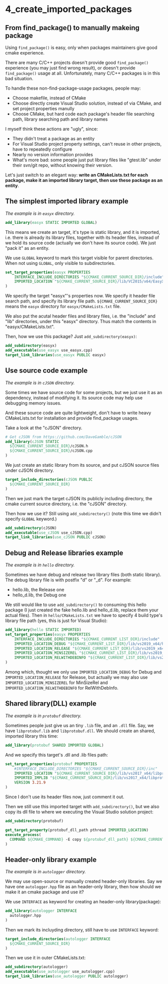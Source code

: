 # 4_create_imported_packages

## From find_package() to manually makeing package
Using `find_package()` is easy, only when packages maintainers give good cmake experience.

There are many C/C++ projects doesn't provide good `find_package()` experience (you may just find wrong result), or doesn't provide `find_package()` usage at all. Unfortunately, many C/C++ packages is in this bad situation.

To handle these non-find-package-usage packages, people may:
- Choose makefile, instead of CMake
- Choose directly create Visual Studio solution, instead of via CMake, and set project properties manully
- Choose CMake, but hard code each package's header file searching path, library searching path and library names

I myself think these actions are "ugly", since:
- They didn't treat a package as an entity
- For Visual Studio project property settings, can't reuse in other projects, have to repeatedly configure
- Nearly no version information provides
- What's more bad: some people just put library files like "gtest.lib" under their svn/git repo, without knowing their version.

Let's just switch to an elegant way: **write an CMakeLists.txt for each package, make it an imported library target, then use these package as an entity**.

## The simplest imported library example
*The example is in `easyx` directory.*

```cmake
add_library(easyx STATIC IMPORTED GLOBAL)
```
This means we create an target, it's type is static library, and it is imported, i.e. there is already its library files, together with its header files, instead of we hold its source code (actually we don't have its source code). We just "pack it" as an entity.

We use `GLOBAL` keyword to mark this target visible for parent directories. When not using `GLOBAL`, only visible to subdirectories.

```cmake
set_target_properties(easyx PROPERTIES
    INTERFACE_INCLUDE_DIRECTORIES "${CMAKE_CURRENT_SOURCE_DIR}/include"
    IMPORTED_LOCATION "${CMAKE_CURRENT_SOURCE_DIR}/lib/VC2015/x64/EasyXa.lib"
)
```
We specify the target "easyx"'s properties now. We specify it header file search path, and specify its library file path. `${CMAKE_CURRENT_SOURCE_DIR}` means the `easyx` directory for `easyx/CMakeLists.txt` file.

We also put the acutal header files and library files, i.e. the "include" and "lib" directories, under this "easyx" directory. Thus match the contents in "easyx/CMakeLists.txt".

Then, how we use this package? Just `add_subdirectory(easyx)`:

```cmake
add_subdirectory(easyx)
add_executable(use_easyx use_easyx.cpp)
target_link_libraries(use_easyx PUBLIC easyx)
```

## Use source code example
*The example is in `cJSON` directory.*

Some times we have source code for some projects, but we just use it as an dependency, instead of modifying it. Its source code may help use debugging memory issues.

And these source code are quite lightweight, don't have to write heavy CMakeLists.txt for installation and provide find_package usages.

Take a look at the "cJSON" directory.

```cmake
# Get cJSON from https://github.com/DaveGamble/cJSON
add_library(cJSON STATIC
  ${CMAKE_CURRENT_SOURCE_DIR}/cJSON.h
  ${CMAKE_CURRENT_SOURCE_DIR}/cJSON.cpp
)
```
We just create an static library from its source, and put cJSON source files under cJSON directory.

```cmake
target_include_directories(cJSON PUBLIC
  ${CMAKE_CURRENT_SOURCE_DIR}
)
```
Then we just mark the target cJSON its publicly including directory, the cmake current source directory, i.e. the "cJSON" directory.

Then how we use it? Still using `add_subdirectory()` (note this time we didn't specify `GLOBAL` keyword.)

```cmake
add_subdirectory(cJSON)
add_executable(use_cJSON use_cJSON.cpp)
target_link_libraries(use_cJSON PUBLIC cJSON)
```

## Debug and Release libraries example
*The example is in `hello` directory.*

Sometimes we have debug and release two library files (both static library). The debug library file is with postfix "d" or "_d". For example:
- hello.lib, the Release one
- hello_d.lib, the Debug one

We still would like to use `add_subdirectory()` to consuming this hello package (I just created the fake hello.lib and hello_d.lib, replace them your actual files). Then in `hello/CMakeLists.txt` we have to specify 4 build type's library file path (yes, this is just for Visual Studio):
```cmake
add_library(hello STATIC IMPORTED)
set_target_properties(easyx PROPERTIES
    INTERFACE_INCLUDE_DIRECTORIES "${CMAKE_CURRENT_LIST_DIR}/include"
    IMPORTED_LOCATION_DEBUG "${CMAKE_CURRENT_LIST_DIR}/lib/vs2019_x64/hello_d.lib"
    IMPORTED_LOCATION_RELEASE "${CMAKE_CURRENT_LIST_DIR}/lib/vs2019_x64/hello.lib"
    IMPORTED_LOCATION_MINSIZEREL "${CMAKE_CURRENT_LIST_DIR}/lib/vs2019_x64/hello.lib"
    IMPORTED_LOCATION_RELWITHDEBINFO "${CMAKE_CURRENT_LIST_DIR}/lib/vs2019_x64/hello.lib"
)
```
Among which, thought we only use `IMPORTED_LOCATION_DEBUG` for Debug and `IMPORTED_LOCATION_RELEASE` for Release, but actually we may also use `IMPORTED_LOCATION_MINSIZEREL` for MinSizeRel and `IMPORTED_LOCATION_RELWITHDEBINFO` for RelWithDebInfo.

## Shared library(DLL) example
*The example is in `protobuf` directory.*

Sometimes people just give us an tiny `.lib` file, and an `.dll` file. Say, we have `libprotobuf.lib` and `libprotobuf.dll`. We should create an shared, imported library this time:

```cmake
add_library(protobuf SHARED IMPORTED GLOBAL)
```

And we specify this target's .dll and .lib files path:
```cmake
set_target_properties(protobuf PROPERTIES
    #INTERFACE_INCLUDE_DIRECTORIES "${CMAKE_CURRENT_SOURCE_DIR}/inc"
    IMPORTED_LOCATION "${CMAKE_CURRENT_SOURCE_DIR}/lib/vs2017_x64/libprotobuf.dll"
    IMPORTED_IMPLIB "${CMAKE_CURRENT_SOURCE_DIR}/lib/vs2017_x64/libprotobuf.lib"
    VERSION 3.21.9
)
```
Since I don't use its header files now, just comment it out.

Then we still use this imported target with `add_subdirectory()`, but we also copy its dll file to where we executing the Visual Studio solution project:
```cmake
add_subdirectory(protobuf)

get_target_property(protobuf_dll_path pthread IMPORTED_LOCATION)
execute_process(
  COMMAND ${CMAKE_COMMAND} -E copy ${protobuf_dll_path} ${CMAKE_CURRENT_BINARY_DIR}/
)
```

## Header-only library example
*The example is in `autologger` directory.*

We may use open-source or manually created header-only libraries. Say we have one `autologger.hpp` file as an header-only library, then how should we make it an cmake package and use it?

We use `INTERFACE` as keyword for creating an header-only library(package):
```cmake
add_library(autologger INTERFACE
  autologger.hpp
)
```

Then we mark its incluyding directory, still have to use `INTERFACE` keyword:
```cmake
target_include_directories(autologger INTERFACE
  ${CMAKE_CURRENT_SOURCE_DIR}
)
```

Then we use it in outer CMakeLists.txt:
```cmake
add_subdirectory(autologger)
add_executable(use_autologger use_autologger.cpp)
target_link_libraries(use_autologger PUBLIC autologger)
```